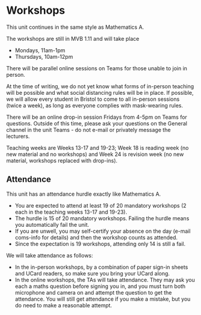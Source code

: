 # Workshops

This unit continues in the same style as Mathematics A.

The workshops are still in MVB 1.11 and will take place

  - Mondays, 11am-1pm
  - Thursdays, 10am-12pm

There will be parallel online sessions on Teams for those unable to join in person.

At the time of writing, we do not yet know what forms of in-person teaching will be possible and what social distancing rules will be in place. If possible, we will allow every student in Bristol to come to all in-person sessions (twice a week), as long as everyone complies with mask-wearing rules.

There will be an online drop-in session Fridays from 4-5pm on Teams for questions. Outside of this time, please ask your questions on the General channel in the unit Teams - do not e-mail or privately message the lecturers.

Teaching weeks are Weeks 13-17 and 19-23; Week 18 is reading week (no new material and no workshops) and Week 24 is revision week (no new material, workshops replaced with drop-ins).

## Attendance

This unit has an attendance hurdle exactly like Mathematics A.

  - You are expected to attend at least 19 of 20 mandatory workshops (2 each in the teaching weeks 13-17 and 19-23). 
  - The hurdle is 15 of 20 mandatory workshops. Failing the hurdle means you automatically fail the unit.
  - If you are unwell, you may self-certify your absence on the day (e-mail coms-info for details) and then the workshop counts as attended.
  - Since the expectation is 19 workshops, attending only 14 is still a fail.

We will take attendance as follows:

  - In the in-person workshops, by a combination of paper sign-in sheets and UCard readers, so make sure you bring your UCard along.
  - In the online workshops, the TAs will take attendance. They may ask you each a maths question before signing you in, and you must turn both microphone and camera on and attempt the question to get the attendance. You will still get attendance if you make a mistake, but you do need to make a reasonable attempt.
